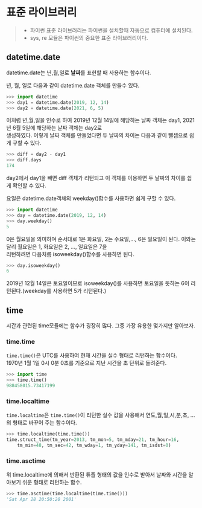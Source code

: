 # 표준 라이브러리

> - 파이썬 표준 라이브러리는 파이썬을 설치할때 자동으로 컴퓨터에 설치된다.
> - sys, re 모듈은 파이썬의 중요한 표준 라이브러리이다.

## datetime.date

datetime.date는 년,월,일로 **날짜**를 표현할 때 사용하는 함수이다.  

년, 월, 일로 다음과 같이 datetime.date 객체를 만들수 있다.  

```python
>>> import datetime
>>> day1 = datetime.date(2019, 12, 14)
>>> day2 = datetime.date(2021, 6, 5)
```

이처럼 년,월,일을 인수로 하여 2019년 12월 14일에 해당하는 날짜 객체는 day1, 2021년 6월 5일에 해당하는 날짜 객체는 day2로  
생성하였다. 이렇게 날짜 객체를 만들었다면 두 날짜의 차이는 다음과 같이 뺄셈으로 쉽게 구할 수 있다.  

```python
>>> diff = day2 - day1
>>> diff.days
174
```

day2에서 day1을 빼면 diff 객체가 리턴되고 이 객체를 이용하면 두 날짜의 차이를 쉽게 확인할 수 있다.  

요일은 datetime.date객체의 weekday()함수를 사용하면 쉽게 구할 수 있다.  

```python
>>> import datetime
>>> day = datetime.date(2019, 12, 14)
>>> day.weekday()
5
```

0은 월요일을 의미하며 순서대로 1은 화요일, 2는 수요일,..., 6은 일요일이 된다. 이와는 달리 월요일은 1, 화요일은 2, ..., 일요일은 7을  
리턴하려면 다음처름 isoweekday()함수를 사용하면 된다.  

```python
>>> day.isoweekday()
6
```

2019년 12월 14일은 토요일이므로 isoweekday()를 사용하면 토요일을 뜻하는 6이 리턴된다.(weekday를 사용하면 5가 리턴된다.)  

## time

시간과 관련된 time모듈에는 함수가 굉장히 많다. 그중 가장 유용한 몇가지만 알아보자.  

### time.time

```time.time()```은 UTC를 사용하여 현재 시간을 실수 형태로 리턴하는 함수이다.  
1970년 1월 1일 0시 0분 0초를 기준으로 지난 시간을 초 단위로 돌려준다.  

```python
>>> import time
>>> time.time()
988458015.73417199
```

### time.localtime

```time.localtime```은 ```time.time()```이 리턴한 실수 값을 사용해서 연도,월,일,시,분,초, ... 의 형태로 바꾸어 주는 함수이다.  

```python
>>> time.localtime(time.time())
time.struct_time(tm_year=2013, tm_mon=5, tm_mday=21, tm_hour=16,
    tm_min=48, tm_sec=42, tm_wday=1, tm_yday=141, tm_isdst=0)
```

### time.asctime

위 time.localtime에 의해서 반환된 튜플 형태의 값을 인수로 받아서 날짜와 시간을 알아보기 쉬운 형태로 리턴하는 함수.  

```python
>>> time.asctime(time.localtime(time.time()))
'Sat Apr 28 20:50:20 2001'
```

